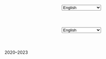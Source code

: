 <!doctype html><html lang=en><head><meta name=generator content="Hugo 0.111.3"><meta charset=utf-8><meta name=viewport content="width=device-width,initial-scale=1"><meta name=robots content="noodp, noimageindex, noarchive, notranslate"><title>Crastinus Dies Nunquam Sciat</title><meta name=Description content="Knowing nothing, without purpose, even the words I have collected are doomed to wither away in the earth."><meta property="og:title" content="Crastinus Dies Nunquam Sciat"><meta property="og:description" content="Knowing nothing, without purpose, even the words I have collected are doomed to wither away in the earth."><meta property="og:type" content="website"><meta property="og:url" content="https://owl4ce.github.io/"><meta property="og:image" content="https://avatars.githubusercontent.com/u/72040283"><meta property="og:site_name" content="Crastinus Dies Nunquam Sciat"><meta name=twitter:card content="summary_large_image"><meta name=twitter:image content="https://avatars.githubusercontent.com/u/72040283"><meta name=twitter:title content="Crastinus Dies Nunquam Sciat"><meta name=twitter:description content="Knowing nothing, without purpose, even the words I have collected are doomed to wither away in the earth."><meta name=application-name content="C.D.N.S."><meta name=apple-mobile-web-app-title content="C.D.N.S."><link rel=icon type=image/png sizes=32x32 href=/favicon-32x32.png><link rel=icon type=image/png sizes=16x16 href=/favicon-16x16.png><link rel=apple-touch-icon sizes=180x180 href=/apple-touch-icon.png><link rel=mask-icon href=/safari-pinned-tab.svg color=#fa74b2><link rel=manifest href=/site.webmanifest><link rel=canonical href=https://owl4ce.github.io/><link rel=alternate href=/index.xml type=application/rss+xml title="Crastinus Dies Nunquam Sciat"><link rel=feed href=/index.xml type=application/rss+xml title="Crastinus Dies Nunquam Sciat"><link rel=preconnect href=https://cdn.jsdelivr.net crossorigin><link rel=stylesheet href=/css/style.min.40fcfef337fbe30603fab79c685cc6f34c00a0dc7af085d0bf13faefd67abf1a3b17e964667e58b9054875f122354b4bcce6b03ff030a7f3eb693e8f8e068d32.css integrity="sha512-QPz+8zf74wYD+recaFzG80wAoNx68IXQvxP679Z6vxo7F+lkZn5YuQVIdfEiNUtLzOawP/Awp/PraT6PjgaNMg=="><link rel=preload href=https://cdn.jsdelivr.net/npm/@fortawesome/fontawesome-free@6.1.1/css/all.min.css as=style onload='this.onload=null,this.rel="stylesheet"'><noscript><link rel=stylesheet href=https://cdn.jsdelivr.net/npm/@fortawesome/fontawesome-free@6.1.1/css/all.min.css></noscript><link rel=preload href=https://cdn.jsdelivr.net/npm/animate.css@4.1.1/animate.min.css as=style onload='this.onload=null,this.rel="stylesheet"'><noscript><link rel=stylesheet href=https://cdn.jsdelivr.net/npm/animate.css@4.1.1/animate.min.css></noscript><script type=application/ld+json>{"@context":"http://schema.org","@type":"WebSite","url":"https:\/\/owl4ce.github.io\/","inLanguage":"en","author":{"@type":"Person","name":"owl4ce"},"description":"Knowing nothing, without purpose, even the words I have collected are doomed to wither away in the earth.","image":"https:\/\/avatars.githubusercontent.com\/u\/72040283","thumbnailUrl":"https:\/\/avatars.githubusercontent.com\/u\/72040283","license":"This work is licensed under a Creative Commons Attribution-NonCommercial-ShareAlike 4.0 International License.","name":"Crastinus Dies Nunquam Sciat"}</script></head><body data-header-desktop=fixed data-header-mobile=fixed onselectstart=return!1><script type=text/javascript>(window.localStorage&&localStorage.getItem("theme")?localStorage.getItem("theme")==="dark":"dark"==="auto"?window.matchMedia("(prefers-color-scheme: dark)").matches:"dark"==="dark")&&document.body.setAttribute("theme","dark")</script><div id=mask></div><div class=wrapper><header class=desktop id=header-desktop><div class=header-wrapper><div class=header-title><a href=/ title="Crastinus Dies Nunquam Sciat"><span class=header-title-pre><i class='fas fa-signature fa-fw'></i></span></a></div><div class=menu><div class=menu-inner><a class=menu-item href=/proc/interrupts/ title="Site Policy"><i class='fas fa-microchip fa-fw'></i> </a><a class=menu-item href=/index.xml title="RSS Feed" rel="external noopener noreferrer" target=_blank><i class='fas fa-square-rss fa-fw'></i> </a><span class="menu-item delimiter"></span><a href=javascript:void(0); rel="nofollow noopener" role=button class="menu-item theme-switch" title="Switch Theme">
<i class="fas fa-adjust fa-fw" aria-hidden=true></i>
</a><a href=javascript:void(0); rel="nofollow noopener" role=button class="menu-item language" title="Select Language"><i class="fa fa-globe" aria-hidden=true></i>
<select class=language-select id=language-select-desktop onchange="location=this.value"><option value=/ selected>English</option><option value=/id/>Bahasa Indonesia</option></select></a></div></div></div></header><header class=mobile id=header-mobile><div class=header-container><div class=header-wrapper><div class=header-title><a href=/ title="Crastinus Dies Nunquam Sciat"><span class=header-title-pre><i class='fas fa-signature fa-fw'></i></span></a></div><div class=menu-toggle id=menu-toggle-mobile><span></span><span></span><span></span></div></div><div class=menu id=menu-mobile><a class=menu-item href=/proc/interrupts/ title="Site Policy"><i class='fas fa-microchip fa-fw'></i></a><a class=menu-item href=/index.xml title="RSS Feed" rel="external noopener noreferrer" target=_blank><i class='fas fa-square-rss fa-fw'></i></a><a href=javascript:void(0); rel="nofollow noopener" role=button class="menu-item theme-switch" title="Switch Theme">
<i class="fas fa-adjust fa-fw" aria-hidden=true></i>
</a><a href=javascript:void(0); rel="nofollow noopener" role=button class=menu-item title="Select Language"><i class="fa fa-globe fa-fw" aria-hidden=true></i>
<select class=language-select onchange="location=this.value"><option value=/ selected>English</option><option value=/id/>Bahasa Indonesia</option></select></a></div></div></header><main class=main><div class=container><div class="page home" data-home=posts></div></div></main><footer class=footer><div class=footer-container><div class=footer-line itemscope itemtype=http://schema.org/CreativeWork><i class="far fa-copyright fa-fw" aria-hidden=true></i><span itemprop=copyrightYear>2020–2023</span></div></div></footer></div><div id=fixed-buttons><a href=javascript:void(0); rel="nofollow noopener" role=button id=back-to-top class=fixed-button title="Back to Top" onclick='window.scrollTo({top:0,behavior:"smooth"})'><i class="fas fa-arrow-up fa-fw" aria-hidden=true></i>
</a><a href=javascript:void(0); rel="nofollow noopener" role=button id=view-comments class=fixed-button title="View Comments"><i class="fas fa-comment fa-fw" aria-hidden=true></i></a></div><script type=text/javascript src=https://cdn.jsdelivr.net/npm/lazysizes@5.3.2/lazysizes.min.js async></script><script type=text/javascript>window.config={code:{maxShownLines:50}}</script><script type=text/javascript src=/js/theme.min.2970a33d719df7cd89cebf586152b32a8ed30012227fa81b44282950146e0f595d1c733779e4d423dda1004bdcf707ee64d0fadc3d21229cd66b960788f84bdb.js integrity="sha512-KXCjPXGd982Jzr9YYVKzKo7TABIif6gbRCgpUBRuD1ldHHM3eeTUI92hAEvc9wfuZND63D0hIpzWa5YHiPhL2w==" async></script></body></html>
